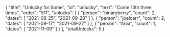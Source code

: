 {
  "title": "Unlucky for Some",
  "id": "unlucky",
  "text": "Come 13th three times",
  "order": "511",
  "unlocks": [
    {
      "person": "binaryberry",
      "count": 2,
      "dates": [
        "2021-08-25",
        "2021-09-28"
      ]
    },
    {
      "person": "joelcarr",
      "count": 2,
      "dates": [
        "2021-09-17",
        "2021-09-27"
      ]
    },
    {
      "person": "Ania",
      "count": 1,
      "dates": [
        "2021-11-09"
      ]
    }
  ],
  "totalUnlocks": 5
}